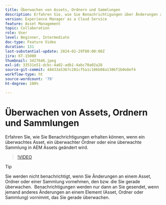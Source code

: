 ```yaml
---
title: Überwachen von Assets, Ordnern und Sammlungen
description: Erfahren Sie, wie Sie Benachrichtigungen über Änderungen an Assets, Ordnern oder Sammlungen in AEM Assets erhalten können.
version: Experience Manager as a Cloud Service
feature: Asset Management
topic: Collaboration
role: User
level: Beginner, Intermediate
doc-type: Feature Video
duration: 131
last-substantial-update: 2024-02-29T00:00:00Z
jira: KT-15000
thumbnail: 3427646.jpeg
exl-id: 33531e51-dcbc-4a02-adb1-4abc70a02a28
source-git-commit: 48433a5367c281cf5a1c106b08a1306f1b0e8ef4
workflow-type: ht
source-wordcount: '79'
ht-degree: 100%

---
```


# Überwachen von Assets, Ordnern und Sammlungen

Erfahren Sie, wie Sie Benachrichtigungen erhalten können, wenn ein überwachtes Asset, ein überwachter Ordner oder eine überwachte Sammlung in AEM Assets geändert wird.

>[!VIDEO](https://video.tv.adobe.com/v/3427646/?learn=on)

>[!TIP]
>
> Sie werden nicht benachrichtigt, wenn Sie Änderungen an einem Asset, Ordner oder einer Sammlung vornehmen, den bzw. die Sie gerade überwachen.  Benachrichtigungen werden nur dann an Sie gesendet, wenn jemand anderes Änderungen an einem Element (Asset, Ordner oder Sammlung) vornimmt, das Sie gerade überwachen.
